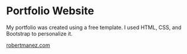 # Portfolio Website
My portfolio was created using a free template. I used HTML, CSS, and Bootstrap to personalize it.

[robertmanez.com](http://robertmanez.com/)
